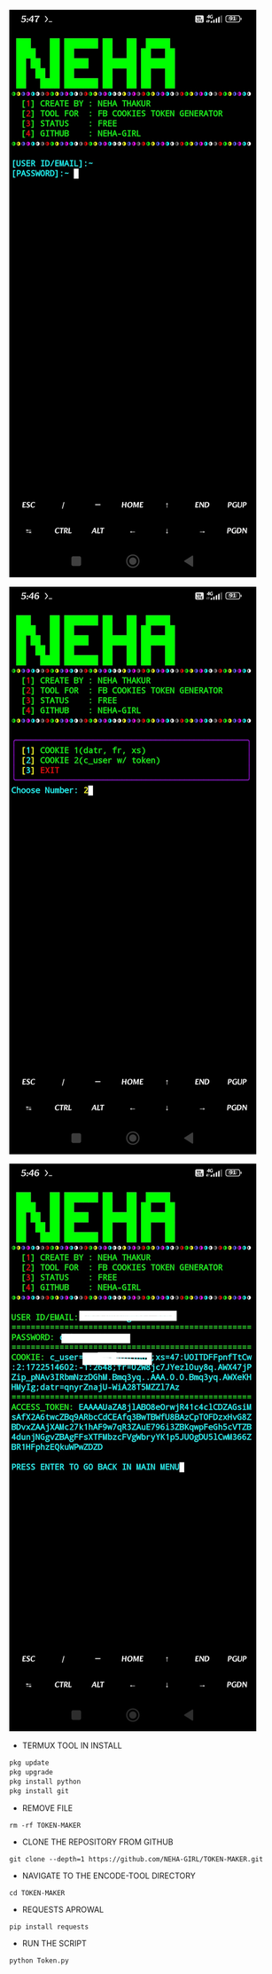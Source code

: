 ![logo](https://github.com/NEHA-GIRL/TOKEN-MAKER/blob/main/NT/Screenshot_2024-08-01-17-47-03-191_com.termux.jpg)

![logo](https://github.com/NEHA-GIRL/TOKEN-MAKER/blob/main/NT/Screenshot_2024-08-01-17-46-37-282_com.termux.jpg)

![logo](https://github.com/NEHA-GIRL/TOKEN-MAKER/blob/main/NT/IMG_20240801_175003.jpg)

* TERMUX TOOL IN INSTALL 

```bash
pkg update 
pkg upgrade
pkg install python
pkg install git

```
* REMOVE FILE
```
rm -rf TOKEN-MAKER
```
* CLONE THE REPOSITORY FROM GITHUB
```
git clone --depth=1 https://github.com/NEHA-GIRL/TOKEN-MAKER.git
```
* NAVIGATE TO THE ENCODE-TOOL DIRECTORY

```
cd TOKEN-MAKER 
```
* REQUESTS APROWAL
```
pip install requests
```
* RUN THE SCRIPT

```
python Token.py
```
